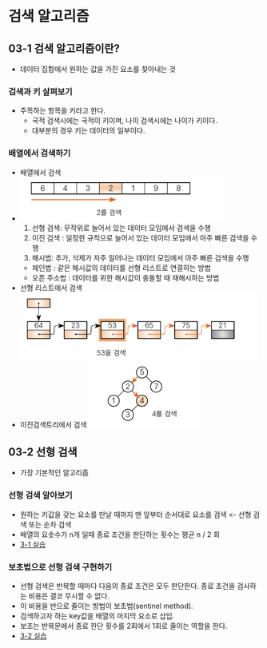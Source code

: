 # 검색 알고리즘

## 03-1 검색 알고리즘이란?
- 데이터 집합에서 원하는 값을 가진 요소를 찾아내는 것

### 검색과 키 살펴보기
- 주목하는 항목을 키라고 한다.
  - 국적 검색시에는 국적이 키이며, 나이 검색시에는 나이가 키이다.
  - 대부분의 경우 키는 데이터의 일부이다.
### 배열에서 검색하기
- 배열에서 검색
- ![img.png](images/arraySearch.png)
  1. 선형 검색: 무작위로 늘어서 있는 데이터 모임에서 검색을 수행
  2. 이진 검색 : 일정한 규칙으로 늘어서 있는 데이터 모임에서 아주 빠른 검색을 수행
  3. 해시법: 추가, 삭제가 자주 일어나는 데이터 모임에서 아주 빠른 검색을 수행
    - 체인법 : 같은 해시값의 데이터를 선형 리스트로 연결하는 방법
    - 오픈 주소법 : 데이터를 위한 해시값이 충돌할 때 재해시하는 방법
- 선형 리스트에서 검색
![img.png](images/listSearch.png)
- 이진검색트리에서 검색
![img.png](images/treeSearch.png)

## 03-2 선형 검색
- 가장 기본적인 알고리즘

### 선형 검색 알아보기
- 원하는 키값을 갖는 요소를 만날 때까지 맨 앞부터 순서대로 요소를 검색 <- 선형 검색 또는 순차 검색
- 배열의 요솟수가 n개 일때 종료 조건을 판단하는 횟수는 평균 n / 2 회
- [3-1 실습](../src/ch03/SeqSearch.java)

### 보초법으로 선형 검색 구현하기
- 선형 검색은 반복할 때마다 다음의 종료 조건은 모두 판단한다. 종료 조건을 검사하는 비용은 결코 무시할 수 없다.
- 이 비용을 반으로 줄이는 방법이 보초법(sentinel method). 
- 검색하고자 하는 key값을 배열의 마지막 요소로 삽입.
- 보초는 반복문에서 종료 한단 횟수를 2회에서 1회로 줄이는 역할을 한다.
- [3-2 실습](../src/ch03/SeqSearchSen.java)